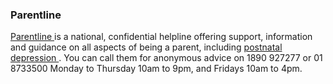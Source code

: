 ###  Parentline

[ Parentline ](https://www.parentline.ie/) is a national, confidential
helpline offering support, information and guidance on all aspects of being a
parent, including [ postnatal depression
](https://www.parentline.ie/postnatal-depression/) . You can call them for
anonymous advice on 1890 927277 or 01 8733500 Monday to Thursday 10am to 9pm,
and Fridays 10am to 4pm.
